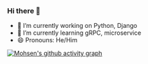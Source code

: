 ### Hi there 👋



- 🔭 I’m currently working on Python, Django
- 🌱 I’m currently learning gRPC, microservice 
- 😄 Pronouns: He/Him

[![Mohsen's github activity graph](https://activity-graph.herokuapp.com/graph?username=msn-bagher&theme=react-dark)](https://github.com/msn-bagheri)
